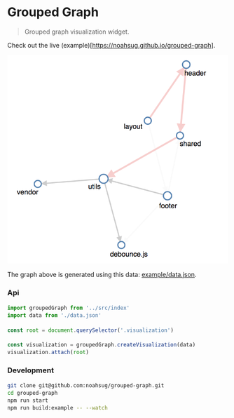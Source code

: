# Grouped Graph
> Grouped graph visualization widget.

Check out the live (example)[https://noahsug.github.io/grouped-graph].

![](https://github.com/noahsug/grouped-graph/blob/master/example.png)

The graph above is generated using this data: [example/data.json]('https://github.com/noahsug/grouped-graph/blob/master/example/data.json').


### Api

```js
import groupedGraph from '../src/index'
import data from './data.json'

const root = document.querySelector('.visualization')

const visualization = groupedGraph.createVisualization(data)
visualization.attach(root)
```


### Development

```sh
git clone git@github.com:noahsug/grouped-graph.git
cd grouped-graph
npm run start
npm run build:example -- --watch
```
